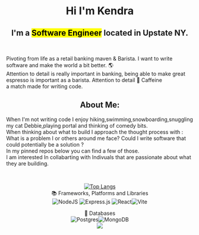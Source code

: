 
 <h1 align='center'> Hi I'm Kendra </h1>
<h2 align='center'> I'm a <mark>Software Engineer</mark> located in Upstate NY.</h2><br>
 <p>Pivoting from life as a retail banking maven & Barista. I want to write software and make the world a bit better. 🌎<br>
 Attention to detail is really important in banking, being able to make great espresso is important as a barista.
 Attention to detail 🤝 Caffeine  <br>
  a match made for writing code.

<h2 align='center'>About Me:</h2>
<p>
 When I'm not writing code I enjoy hiking,swimming,snowboarding,snuggling my cat Debbie,playing portal and thinking of comedy bits. <br> 
 When thinking about what to build I approach the thought process with : What is a problem I or others around me face? Could I write software that could potentially be a solution ?  <br>
 In my pinned repos below you can find a few of those.<br>
 I am interested In collabarting with Indivuals that are passionate about what they are building.
 </p>
 <center style="text-align: center;">
 <br>
 
 [![Top Langs](https://github-readme-stats.vercel.app/api/top-langs/?username=kendra-lacey&layout=compact)](https://github.com/kendra-lacey/github-readme-stats)
 <br>
📚 Frameworks, Platforms and Libraries<br>
![NodeJS](https://img.shields.io/badge/node.js-6DA55F?style=for-the-badge&logo=node.js&logoColor=white) ![Express.js](https://img.shields.io/badge/express.js-%23404d59.svg?style=for-the-badge&logo=express&logoColor=%2361DAFB) ![React](https://img.shields.io/badge/react-%2320232a.svg?style=for-the-badge&logo=react&logoColor=%2361DAFB)![Vite](https://img.shields.io/badge/vite-%23646CFF.svg?style=for-the-badge&logo=vite&logoColor=white)

💾 Databases<br>
 ![Postgres](https://img.shields.io/badge/postgres-%23316192.svg?style=for-the-badge&logo=postgresql&logoColor=white)![MongoDB](https://img.shields.io/badge/MongoDB-%234ea94b.svg?style=for-the-badge&logo=mongodb&logoColor=white)
 <br>
<a href="https://github.com/kendra-lacey/github-readme-stats">
  <img align="center" src="https://github-readme-stats.vercel.app/api?username=kendra-lacey&show_icons=true&theme=tokyonight" />
</a>
</center>



